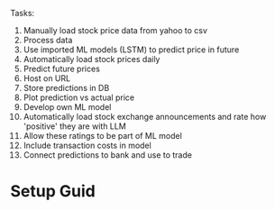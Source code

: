 Tasks:
1. Manually load stock price data from yahoo to csv
2. Process data
3. Use imported ML models (LSTM) to predict price in future
4. Automatically load stock prices daily
5. Predict future prices
6. Host on URL
7. Store predictions in DB
8. Plot prediction vs actual price
9. Develop own ML model
10. Automatically load stock exchange announcements and rate how 'positive' they are with LLM
11. Allow these ratings to be part of ML model
12. Include transaction costs in model
13. Connect predictions to bank and use to trade


# Setup Guid
